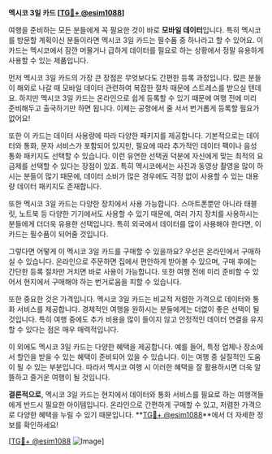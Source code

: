 **멕시코 3일 카드 [[TG💪+ @esim1088](https://t.me/s/esim1088)]**

여행을 준비하는 모든 분들에게 꼭 필요한 것이 바로 **모바일 데이터**입니다. 특히 멕시코를 방문할 계획이신 분들이라면 멕시코 3일 카드는 필수품 중 하나라고 할 수 있어요. 이 카드는 멕시코에서 잠깐 머물거나 급하게 데이터를 필요로 하는 상황에서 정말 유용하게 사용할 수 있는 제품입니다.

먼저 멕시코 3일 카드의 가장 큰 장점은 무엇보다도 간편한 등록 과정입니다. 많은 분들이 해외로 나갈 때 모바일 데이터 관련하여 복잡한 절차 때문에 스트레스를 받으실 텐데요. 하지만 멕시코 3일 카드는 온라인으로 쉽게 등록할 수 있기 때문에 여행 전에 미리 준비해두고 출국하기만 하면 됩니다. 이제는 공항에서 줄 서서 번거롭게 등록할 필요가 없어요!

또한 이 카드는 데이터 사용량에 따라 다양한 패키지를 제공합니다. 기본적으로는 데이터와 통화, 문자 서비스가 포함되어 있지만, 필요에 따라 추가적인 데이터 팩이나 음성 통화 패키지도 선택할 수 있습니다. 이런 유연한 선택권 덕분에 자신에게 맞는 최적의 요금제를 선택할 수 있다는 장점이 있죠. 특히 멕시코에서는 사진과 동영상 촬영을 많이 하시는 분들이 많기 때문에, 데이터 소비가 많은 경우에도 걱정 없이 사용할 수 있는 대용량 데이터 패키지도 존재합니다.

또한 멕시코 3일 카드는 다양한 장치에서 사용 가능합니다. 스마트폰뿐만 아니라 태블릿, 노트북 등 다양한 기기에서도 사용할 수 있기 때문에, 여러 가지 장치를 사용하시는 분들에게 더더욱 유용한 선택입니다. 특히 외국에서 데이터를 많이 사용해야 한다면, 이 카드는 필수품이 되어줄 것입니다.

그렇다면 어떻게 이 멕시코 3일 카드를 구매할 수 있을까요? 우선은 온라인에서 구매하실 수 있습니다. 온라인으로 주문하면 집에서 편안하게 받아볼 수 있으며, 구매 후에는 간단한 등록 절차만 거치면 바로 사용이 가능합니다. 또한 여행 전에 미리 준비할 수 있어서 현지에서 구매해야 하는 번거로움을 피할 수 있습니다.

또한 중요한 것은 가격입니다. 멕시코 3일 카드는 비교적 저렴한 가격으로 데이터와 통화 서비스를 제공합니다. 경제적인 여행을 원하시는 분들에게는 더없이 좋은 선택이 될 것입니다. 특히 여행 중에도 추가 비용을 많이 들이지 않고 안정적인 데이터 연결을 유지할 수 있다는 점은 매우 매력적입니다.

이 외에도 멕시코 3일 카드는 다양한 혜택을 제공합니다. 예를 들어, 특정 업체나 장소에서 할인을 받을 수 있는 혜택이 준비되어 있을 수 있습니다. 이는 여행 중 실질적인 도움이 될 수 있는 부분입니다. 따라서 멕시코 여행 시 이러한 혜택을 잘 활용하시면 더욱 알뜰하고 즐거운 여행이 될 것입니다.

**결론적으로**, 멕시코 3일 카드는 현지에서 데이터와 통화 서비스를 필요로 하는 여행객들에게 반드시 필요한 아이템입니다. 온라인으로 간편하게 구매할 수 있고, 저렴한 가격으로 다양한 혜택을 누릴 수 있기 때문입니다. **[TG💪+ @esim1088](https://t.me/s/esim1088)**에서 더 자세한 정보를 확인하세요! 

[[TG💪+ @esim1088](https://t.me/s/esim1088) ![Image](https://i.postimg.cc/Y0z9fWf4/image.png)]